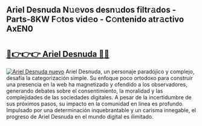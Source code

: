 ## Ariel Desnuda N𝚞𝚎vos desn𝚞dos filtr𝚊dos - Parts-8KW F𝚘tos vid𝚎o - C𝚘ntenido atr𝚊ctivo AxEN0

# <h2><a href="http://mb2d8z.tromn.icu/?c=Ariel+Desnuda">🔗👉👉👉 Ariel Desnuda 🔗🔗</a></h2>

[![Ariel Desnuda nuevo](https://i.imgur.com/pEAQMta.gif)](http://mb2d8z.tromn.icu/?c=Ariel+Desnuda)
Ariel Desnuda, un personaje paradójico y complejo, desafía la categorización simple. Su enfoque poco ortodoxo para construir una presencia en la web ha magnetizado y ofendido a los observadores, generando debates sobre el consentimiento, la moralidad y las complejidades de las sociedades digitales. A pesar de la incertidumbre de sus próximos pasos, su impacto en la comunidad en línea es profundo. Impulsado por una determinación inquebrantable y un carisma innegable, el progreso de Ariel Desnuda en el mundo digital es ilimitado.
